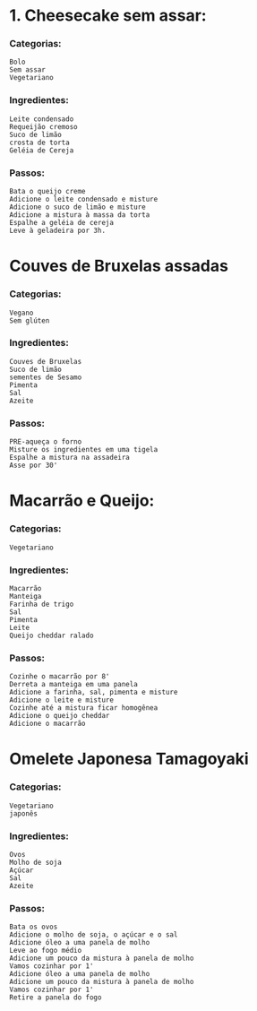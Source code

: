 # 1. Cheesecake sem assar:

### Categorias:
    Bolo
    Sem assar
    Vegetariano

### Ingredientes:
    Leite condensado
    Requeijão cremoso
    Suco de limão
    crosta de torta
    Geléia de Cereja

### Passos:
    Bata o queijo creme
    Adicione o leite condensado e misture
    Adicione o suco de limão e misture
    Adicione a mistura à massa da torta
    Espalhe a geléia de cereja
    Leve à geladeira por 3h.


# Couves de Bruxelas assadas

### Categorias:
    Vegano
    Sem glúten

### Ingredientes:
    Couves de Bruxelas
    Suco de limão
    sementes de Sesamo
    Pimenta
    Sal
    Azeite

### Passos:
    PRE-aqueça o forno
    Misture os ingredientes em uma tigela
    Espalhe a mistura na assadeira
    Asse por 30'

# Macarrão e Queijo:

### Categorias:
    Vegetariano

### Ingredientes:
    Macarrão
    Manteiga
    Farinha de trigo
    Sal
    Pimenta
    Leite
    Queijo cheddar ralado

### Passos:
    Cozinhe o macarrão por 8'
    Derreta a manteiga em uma panela
    Adicione a farinha, sal, pimenta e misture
    Adicione o leite e misture
    Cozinhe até a mistura ficar homogênea
    Adicione o queijo cheddar
    Adicione o macarrão

# Omelete Japonesa Tamagoyaki

### Categorias:
    Vegetariano
    japonês

### Ingredientes:
    Ovos
    Molho de soja
    Açúcar
    Sal
    Azeite

### Passos:
    Bata os ovos
    Adicione o molho de soja, o açúcar e o sal
    Adicione óleo a uma panela de molho
    Leve ao fogo médio
    Adicione um pouco da mistura à panela de molho
    Vamos cozinhar por 1'
    Adicione óleo a uma panela de molho
    Adicione um pouco da mistura à panela de molho
    Vamos cozinhar por 1'
    Retire a panela do fogo




